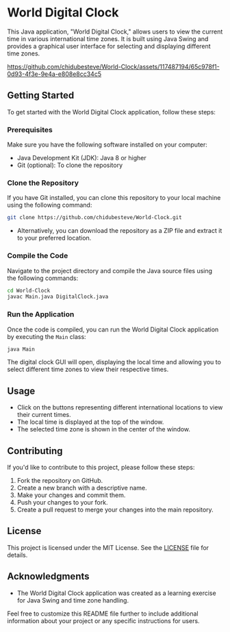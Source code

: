 
# World Digital Clock

This Java application, "World Digital Clock," allows users to view the current time in various international time zones. It is built using Java Swing and provides a graphical user interface for selecting and displaying different time zones.



https://github.com/chidubesteve/World-Clock/assets/117487194/65c978f1-0d93-4f3e-9e4a-e808e8cc34c5


## Getting Started

To get started with the World Digital Clock application, follow these steps:

### Prerequisites

Make sure you have the following software installed on your computer:

- Java Development Kit (JDK): Java 8 or higher
- Git (optional): To clone the repository

### Clone the Repository

If you have Git installed, you can clone this repository to your local machine using the following command:

```bash
git clone https://github.com/chidubesteve/World-Clock.git
```

- Alternatively, you can download the repository as a ZIP file and extract it to your preferred location.

### Compile the Code

Navigate to the project directory and compile the Java source files using the following commands:

```bash
cd World-Clock
javac Main.java DigitalClock.java
```

### Run the Application

Once the code is compiled, you can run the World Digital Clock application by executing the `Main` class:

```bash
java Main
```

The digital clock GUI will open, displaying the local time and allowing you to select different time zones to view their respective times.

## Usage

- Click on the buttons representing different international locations to view their current times.
- The local time is displayed at the top of the window.
- The selected time zone is shown in the center of the window.

## Contributing

If you'd like to contribute to this project, please follow these steps:

1. Fork the repository on GitHub.
2. Create a new branch with a descriptive name.
3. Make your changes and commit them.
4. Push your changes to your fork.
5. Create a pull request to merge your changes into the main repository.

## License

This project is licensed under the MIT License. See the [LICENSE](LICENSE) file for details.

## Acknowledgments

- The World Digital Clock application was created as a learning exercise for Java Swing and time zone handling.

Feel free to customize this README file further to include additional information about your project or any specific instructions for users.
